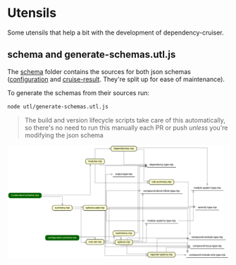 # Utensils

Some utensils that help a bit with the development of dependency-cruiser.

## schema and generate-schemas.utl.js

The [schema](schema) folder contains the sources for both json schemas
([configuration](../src/schema/configuration.schema.json) and
[cruise-result](../src/schema/cruise-result.schema.json). They're split up
for ease of maintenance).

To generate the schemas from their sources run:

```sh
node utl/generate-schemas.utl.js
```

> The build and version lifecycle scripts take care of this automatically, so
> there's no need to run this manually each PR or push _unless_ you're modifying
> the json schema

[![overview](overview.svg)](https://sverweij.github.io/dependency-cruiser/schema-overview.html)

